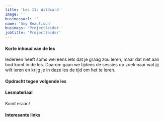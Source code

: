```yaml
---
title: 'Les 11: Wildcard '
image: ''
businessurl: ''
name: 'Amy Beaulisch'
business: 'Projectleider '
jobtitle: 'Projectleider'
---
```

> 
#### Korte inhoud van de les
Iedereen heeft soms wel eens iets dat je graag zou leren, maar dat niet aan bod komt in de les. Daarom gaan we tijdens de sessies op zoek naar wat jij wilt leren en krijg je in deze les de tijd om het te leren. 

#### Opdracht tegen volgende les


#### Lesmateriaal
Komt eraan!


#### Interesante links 
